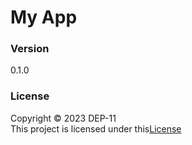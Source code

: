 # My App

### Version
0.1.0

### License
Copyright &copy; 2023 DEP-11 <br>
This project is licensed under this[License](License.txt)